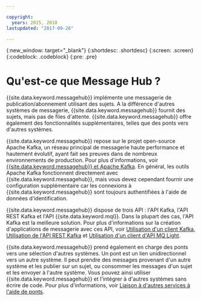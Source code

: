 ```yaml
---

copyright:
  years: 2015, 2018
lastupdated: "2017-09-26"

---
```


{:new_window: target="_blank"}
{:shortdesc: .shortdesc}
{:screen: .screen}
{:codeblock: .codeblock}
{:pre: .pre}

# Qu'est-ce que Message Hub ?

{{site.data.keyword.messagehub}} implémente une messagerie de publication/abonnement utilisant des sujets. A
la différence d'autres systèmes de messagerie, {{site.data.keyword.messagehub}} fournit des sujets, mais pas de files d'attente. {{site.data.keyword.messagehub}} offre également des fonctionnalités supplémentaires, telles que des ponts vers d'autres systèmes.

{{site.data.keyword.messagehub}} repose sur le projet open-source Apache Kafka, un réseau principal de messagerie haute performance et hautement évolutif, ayant fait ses preuves dans de nombreux environnements de production. Pour plus d'informations, voir [{{site.data.keyword.messagehub}} et Apache Kafka](/docs/services/MessageHub/messagehub073.html).
En général, les outils Apache Kafka fonctionnent directement avec {{site.data.keyword.messagehub}}, mais vous devez cependant fournir une configuration supplémentaire car les connexions à {{site.data.keyword.messagehub}} sont toujours authentifiées à l'aide de données d'identification.

{{site.data.keyword.messagehub}} dispose de trois API : l'API Kafka, l'API REST Kafka et l'API {{site.data.keyword.mql}}.
Dans la plupart des cas, l'API Kafka est la meilleure solution. Pour plus d'informations sur la création d'applications de messagerie avec ces API, voir [Utilisation d'un client Kafka](/docs/services/MessageHub/messagehub050.html), [Utilisation de l'API REST Kafka](/docs/services/MessageHub/messagehub025.html) et [Utilisation d'un client d'API MQ Light](/docs/services/MessageHub/messagehub075.html).

{{site.data.keyword.messagehub}} prend également en charge des ponts vers
une sélection d'autres systèmes. Un pont est un lien unidirectionnel vers un autre système. Il
peut prendre des messages provenant d'un autre système et les publier sur un sujet,
ou consommer les messages d'un sujet et les envoyer à l'autre système. Vous pouvez ainsi
utiliser {{site.data.keyword.messagehub}} et l'intégrer à d'autres systèmes sans écrire de code. Pour
plus d'informations, voir [Liaison à d'autres services à l'aide de ponts](/docs/services/MessageHub/messagehub088.html).
